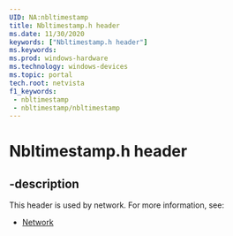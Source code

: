 ```yaml
---
UID: NA:nbltimestamp
title: Nbltimestamp.h header
ms.date: 11/30/2020
keywords: ["Nbltimestamp.h header"]
ms.keywords: 
ms.prod: windows-hardware
ms.technology: windows-devices
ms.topic: portal
tech.root: netvista
f1_keywords:
 - nbltimestamp
 - nbltimestamp/nbltimestamp
---
```


# Nbltimestamp.h header


## -description

This header is used by network. For more information, see:

- [Network](../_netvista/index.md)

